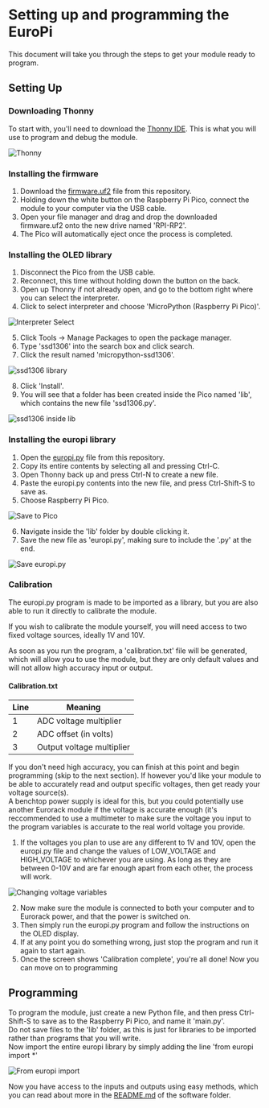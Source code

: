 # Setting up and programming the EuroPi

This document will take you through the steps to get your module ready to program.  
  
## Setting Up
  
### Downloading Thonny
To start with, you'll need to download the [Thonny IDE](https://thonny.org/). This is what you will use to program and debug the module.  

![Thonny](https://i.imgur.com/UX4uQDO.jpg)

### Installing the firmware
1. Download the [firmware.uf2](/software/firmware/firmware.uf2) file from this repository.
2. Holding down the white button on the Raspberry Pi Pico, connect the module to your computer via the USB cable.
3. Open your file manager and drag and drop the downloaded firmware.uf2 onto the new drive named 'RPI-RP2'.
4. The Pico will automatically eject once the process is completed.

### Installing the OLED library
1. Disconnect the Pico from the USB cable.
2. Reconnect, this time without holding down the button on the back.
3. Open up Thonny if not already open, and go to the bottom right where you can select the interpreter.
4. Click to select interpreter and choose 'MicroPython (Raspberry Pi Pico)'.

![Interpreter Select](https://i.imgur.com/XeRem1w.jpg)

5. Click Tools -> Manage Packages to open the package manager.
6. Type 'ssd1306' into the search box and click search.
7. Click the result named 'micropython-ssd1306'.

![ssd1306 library](https://i.imgur.com/7t2mWHh.jpg)

8. Click 'Install'.
9. You will see that a folder has been created inside the Pico named 'lib', which contains the new file 'ssd1306.py'.

![ssd1306 inside lib](https://i.imgur.com/jkmeaFM.jpg)

### Installing the europi library

1. Open the [europi.py](/software/firmware/europi.py) file from this repository.
2. Copy its entire contents by selecting all and pressing Ctrl-C.
3. Open Thonny back up and press Ctrl-N to create a new file.
4. Paste the europi.py contents into the new file, and press Ctrl-Shift-S to save as.
5. Choose Raspberry Pi Pico.

![Save to Pico](https://i.imgur.com/BTn7kAz.jpg)

6. Navigate inside the 'lib' folder by double clicking it.
7. Save the new file as 'europi.py', making sure to include the '.py' at the end.

![Save europi.py](https://i.imgur.com/vK5Xgik.jpg)

### Calibration

The europi.py program is made to be imported as a library, but you are also able to run it directly to calibrate the module.  
  
If you wish to calibrate the module yourself, you will need access to two fixed voltage sources, ideally 1V and 10V.  
  
As soon as you run the program, a 'calibration.txt' file will be generated, which will allow you to use the module, but they are only default values and will not allow high accuracy input or output.  
  
#### Calibration.txt
| Line | Meaning |
| ------------- | ----------- |
|1|ADC voltage multiplier
|2|ADC offset (in volts)
|3|Output voltage multiplier
  
If you don't need high accuracy, you can finish at this point and begin programming (skip to the next section).
If however you'd like your module to be able to accurately read and output specific voltages, then get ready your voltage source(s).  
A benchtop power supply is ideal for this, but you could potentially use another Eurorack module if the voltage is accurate enough (it's reccommended to use a multimeter to make sure the voltage you input to the program variables is accurate to the real world voltage you provide.  

1. If the voltages you plan to use are any different to 1V and 10V, open the europi.py file and change the values of LOW_VOLTAGE and HIGH_VOLTAGE to whichever you are using. As long as they are between 0-10V and are far enough apart from each other, the process will work.

![Changing voltage variables](https://i.imgur.com/3evVnIn.png)

2. Now make sure the module is connected to both your computer and to Eurorack power, and that the power is switched on.
3. Then simply run the europi.py program and follow the instructions on the OLED display.
4. If at any point you do something wrong, just stop the program and run it again to start again.
5. Once the screen shows 'Calibration complete', you're all done! Now you can move on to programming

  
## Programming

To program the module, just create a new Python file, and then press Ctrl-Shift-S to save as to the Raspberry Pi Pico, and name it 'main.py'.  
Do not save files to the 'lib' folder, as this is just for libraries to be imported rather than programs that you will write.  
Now import the entire europi library by simply adding the line 'from europi import *'

![From europi import](https://i.imgur.com/UK3nJcV.jpg)

Now you have access to the inputs and outputs using easy methods, which you can read about more in the [README.md](/software/README.md) of the software folder.
